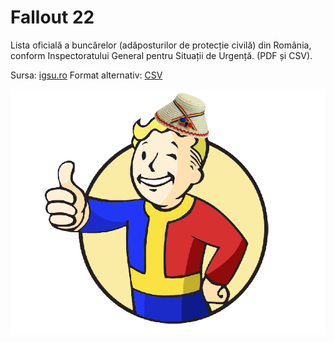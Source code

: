 # Fallout 22

Lista oficială a buncărelor (adăposturilor de protecție civilă) din România, conform Inspectoratului General pentru Situații de Urgență. (PDF și CSV).

Sursa: [igsu.ro](https://www.igsu.ro/Resources/Documente_Generale/Situatia_adaposturilor_de_protectie_civila.pdf)
Format alternativ: [CSV](adaposturi.csv)

![Vault Romanian Boy](vault-boy.png)


